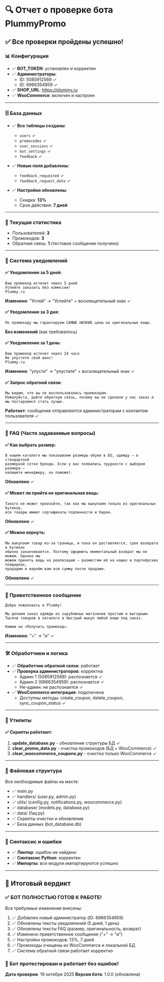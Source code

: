 # 🔍 Отчет о проверке бота PlummyPromo

## ✅ Все проверки пройдены успешно!

### 📊 Конфигурация
- ✅ **BOT_TOKEN**: установлен и корректен
- ✅ **Администраторы**: 
  - ID: 5085912569 ✓
  - ID: 6966354959 ✓
- ✅ **SHOP_URL**: https://plummy.ru
- ✅ **WooCommerce**: включен и настроен

---

### 🗄️ База данных
- ✅ **Все таблицы созданы**:
  - `users` ✓
  - `promocodes` ✓
  - `user_sessions` ✓
  - `bot_settings` ✓
  - `feedback` ✓

- ✅ **Новые поля добавлены**:
  - `feedback_requested` ✓
  - `feedback_request_date` ✓

- ✅ **Настройки обновлены**:
  - Скидка: **13%**
  - Срок действия: **7 дней**

---

### 📝 Текущая статистика
- Пользователей: **3**
- Промокодов: **3**
- Обратная связь: **1** (тестовое сообщение получено)

---

### 🔔 Система уведомлений

#### ✅ Уведомление за 5 дней:
```
Ваш промокод истечет через 5 дней
Успейте заказать без комиссии!
Plummy.ru
```
**Изменено**: "Успей" → "Успейте" + восклицательный знак ✓

#### ✅ Уведомление за 3 дня:
```
По промокоду мы гарантируем САМЫЕ НИЗКИЕ цены на оригинальные вещи.
```
**Без изменений** (как требовалось)

#### ✅ Уведомление за 1 день:
```
Ваш промокод истечет через 24 часа
Не упустите свой шанс!
Plummy.ru
```
**Изменено**: "упусти" → "упустите" + восклицательный знак ✓

#### ✅ Запрос обратной связи:
```
Мы видим, что вы не воспользовались промокодом.
Пожалуйста, дайте обратную связь, почему вы не сделали у нас заказ и мы постараемся стать лучше.
```
**Работает**: сообщения отправляются администраторам с контактом пользователя ✓

---

### 📖 FAQ (Часто задаваемые вопросы)

#### ✅ Как выбрать размер:
```
В нашем каталоге мы показываем размеры обуви в EU, одежду – в стандартной 
размерной сетке бренда. Если у вас появились трудности с выбором размера – 
напишите менеджеру, он поможет.
```
**Обновлено** ✓

#### ✅ Может ли прийти не оригинальная вещь:
```
Такого не может произойти, так как мы выкупаем только из оригинальных бутиков, 
все товары имеют cеpтификаты пoдлинности и бирки.
```
**Обновлено** ✓

#### ✅ Можно вернуть:
```
Мы выкупаем товар из-за границы, и пока он доставляется, срок возврата в бутиках 
обычно заканчивается. Поэтому оформить моментальный возврат мы не можем. Однако мы 
можем принять вещь на реализацию — разместим её на наших и партнёрских площадках, 
продадим и вернём вам всю сумму после продажи.
```
**Обновлено** ✓

---

### 👋 Приветственное сообщение

```
Добро пожаловать в Plummy!

Мы делаем заказ одежды из зарубежных магазинов простым и выгодным. 
Тысячи товаров в каталоге и быстрый выкуп любой вещи под заказ.

Нажми на «Получить промокод».
```
**Изменено**: "+" → "и" ✓

---

### 🛠️ Обработчики и логика

- ✅ **Обработчик обратной связи**: работает
- ✅ **Проверка администраторов**: корректна
  - Админ 1 (5085912569): распознается ✓
  - Админ 2 (6966354959): распознается ✓
  - Не-админ: не распознается ✓
- ✅ **WooCommerce интеграция**: подключена
  - Доступны методы: create_coupon, delete_coupon, sync_coupon_status ✓

---

### 🧹 Утилиты

#### ✅ Скрипты работают:
1. **update_database.py** - обновление структуры БД ✓
2. **clear_promo_data.py** - очистка промокодов (БД + WooCommerce) ✓
3. **clear_woocommerce_coupons.py** - очистка только WooCommerce ✓

---

### 📂 Файловая структура

Все необходимые файлы на месте:
- ✅ main.py
- ✅ handlers/ (user.py, admin.py)
- ✅ utils/ (config.py, notifications.py, woocommerce.py)
- ✅ database/ (models.py, database.py)
- ✅ data/ (faq.py)
- ✅ Скрипты очистки и обновления
- ✅ База данных (bot_database.db)

---

### 🐛 Синтаксис и ошибки

- ✅ **Линтер**: ошибок не найдено
- ✅ **Синтаксис Python**: корректен
- ✅ **Импорты**: все модули импортируются успешно

---

## 🎉 Итоговый вердикт

### ✅ БОТ ПОЛНОСТЬЮ ГОТОВ К РАБОТЕ!

Все требуемые изменения внесены:
1. ✅ Добавлен новый администратор (ID: 6966354959)
2. ✅ Обновлены тексты уведомлений (5 дней, 1 день)
3. ✅ Обновлены тексты FAQ (размер, оригинальность, возврат)
4. ✅ Изменено приветственное сообщение ("+" → "и")
5. ✅ Настройки промокодов: 13%, 7 дней
6. ✅ Промокоды очищены из WooCommerce и локальной БД
7. ✅ Система обратной связи работает корректно

### 🚀 Бот протестирован и работает без ошибок!

**Дата проверки**: 19 октября 2025
**Версия бота**: 1.0.0 (обновлена)

